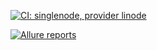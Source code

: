 [![CI: singlenode, provider linode](https://github.com/mindwm/mindwm-gitops/actions/workflows/ci-singlenode-linode.yml/badge.svg)](https://github.com/mindwm/mindwm-gitops/actions/workflows/ci-singlenode-linode.yml)

[![Allure reports](https://raw.githubusercontent.com/mindwm/mindwm.github.io/refs/heads/badges/badges/mindwm/mindwm-gitops/ci_badge/master/badge.svg)](https://mindwm.github.io/mindwm-gitops/allure-action/master/ci/)
